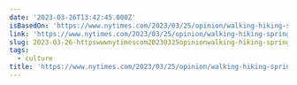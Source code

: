 ```yaml
---
date: '2023-03-26T13:42:45.000Z'
isBasedOn: 'https://www.nytimes.com/2023/03/25/opinion/walking-hiking-spring.html'
link: 'https://www.nytimes.com/2023/03/25/opinion/walking-hiking-spring.html'
slug: 2023-03-26-httpswwwnytimescom20230325opinionwalking-hiking-springhtml
tags:
  - culture
title: 'https://www.nytimes.com/2023/03/25/opinion/walking-hiking-spring.html'
---
```


